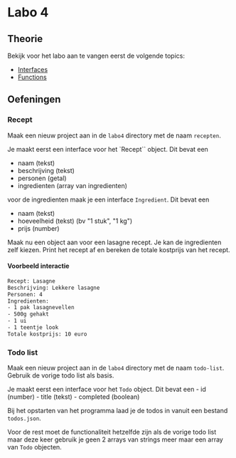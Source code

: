 # Labo 4

## Theorie

Bekijk voor het labo aan te vangen eerst de volgende topics:

* [Interfaces](../nodejs-+-typescript/type-systeem/interfaces.md)
* [Functions](../nodejs-+-typescript/type-systeem/functions.md)

## Oefeningen

### Recept

Maak een nieuw project aan in de `labo4` directory met de naam `recepten`.

Je maakt eerst een interface voor het `Recept`` object. Dit bevat een

- naam (tekst)
- beschrijving (tekst)
- personen (getal)
- ingredienten (array van ingredienten)

voor de ingredienten maak je een interface `Ingredient`. Dit bevat een 

- naam (tekst)
- hoeveelheid (tekst) (bv "1 stuk", "1 kg")
- prijs (number)

Maak nu een object aan voor een lasagne recept. Je kan de ingredienten zelf kiezen. Print het recept af en bereken de totale kostprijs van het recept.

#### Voorbeeld interactie

```bash
Recept: Lasagne
Beschrijving: Lekkere lasagne
Personen: 4
Ingredienten:
- 1 pak lasagnevellen
- 500g gehakt
- 1 ui
- 1 teentje look
Totale kostprijs: 10 euro
```

### Todo list

Maak een nieuw project aan in de `labo4` directory met de naam `todo-list`. Gebruik de vorige todo list als basis.

Je maakt eerst een interface voor het `Todo` object. Dit bevat een
    - id (number)
    - title (tekst)
    - completed (boolean)

Bij het opstarten van het programma laad je de todos in vanuit een bestand `todos.json`. 

Voor de rest moet de functionaliteit hetzelfde zijn als de vorige todo list maar deze keer gebruik je geen 2 arrays van strings meer maar een array van `Todo` objecten.


